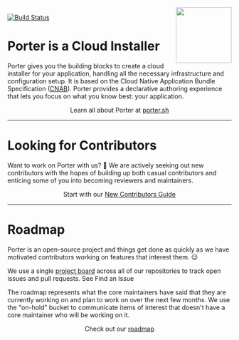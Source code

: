 <img align="right" src="docs/static/images/porter-notext.png" width="125px" />

[![Build Status](https://dev.azure.com/deislabs/porter/_apis/build/status/porter-release?branchName=master)](https://dev.azure.com/deislabs/porter/_build/latest?definitionId=23&branchName=master)

# Porter is a Cloud Installer

Porter gives you the building blocks to create a cloud installer for your
application, handling all the necessary infrastructure and configuration setup.
It is based on the Cloud Native Application Bundle Specification
([CNAB](https://deislabs.io/cnab)). Porter provides a declarative authoring
experience that lets you focus on what you know best: your application.

<p align="center">Learn all about Porter at <a href="https://porter.sh">porter.sh</a></p>

---

# Looking for Contributors

Want to work on Porter with us? 💖 We are actively seeking out new contributors
with the hopes of building up both casual contributors and enticing some of you
into becoming reviewers and maintainers.

<p align="center">Start with our <a href="https://porter.sh/contribute/">New Contributors Guide</a>

---

# Roadmap

Porter is an open-source project and things get done as quickly as we have
motivated contributors working on features that interest them. 😉

We use a single [project board][board] across all of our repositories to track
open issues and pull requests. See Find an Issue

The roadmap represents what the core maintainers have said that they are
currently working on and plan to work on over the next few months. We use the
"on-hold" bucket to communicate items of interest that doesn't have a core
maintainer who will be working on it.

<p align="center">Check out our <a href="https://github.com/deislabs/porter/projects/4">roadmap</a></p>

[board]: https://github.com/orgs/deislabs/projects/2